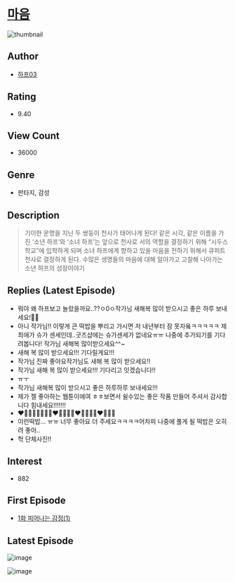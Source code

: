 # [마음](https://comic.naver.com/bestChallenge/list?titleId=797339)
![thumbnail](https://image-comic.pstatic.net/user_contents_data/challenge_comic/2023/03/06/356907/upload_3833182520076547430_480x623.jpeg)

## Author
- [하프03](https://comic.naver.com/artistTitle?id=356907)

## Rating
- 9.40

## View Count
- 36000

## Genre
- 판타지, 감성

## Description
> 기이한 운명을 지닌 두 쌍둥이 천사가 태어나게 된다! 같은 시각, 같은 이름을 가진 ‘소년 하프’와 ‘소녀 하프’는 앞으로 천사로 서의 역할을 결정하기 위해 “시두스 학교”에 입학하게 되며 소녀 하프에게 향하고 있을 마음을 전하기 위해서 큐피트 천사로 결정하게 된다. 수많은 생명들의 마음에 대해 알아가고 고찰해 나아가는 소년 하프의 성장이야기

## Replies (Latest Episode)
- 뭐야 왜 하프보고 놀랐을까요..??ㅇ0ㅇ작가님 새해복 많이 받으시고 좋은 하루 보내세요!🙇‍♀️
- 아니 작가님!! 이렇게 큰 떡밥을 뿌리고 가시면 저 내년부터 잠 못자욬ㅋㅋㅋㅋㅋ 제 최애가 슈가 센세인데..굿즈샵에는 슈가센세가 없네요ㅠㅠ 나중에 추가되기를 기다려봅니다! 작가님 새해복 많이받으세요^^~
- 새해 복 많이 받으세요!!! 기다릴게요!!!
- 작가님 진짜 좋아요작가님도 새해 복 많이 받으세요!!
- 작가님 새해 복 많이 받으세요!!! 기다리고 잇겠습니다!!
- ㅠㅜ
- 작가님 새해복 많이 받으시고 좋은 하루하루 보내세요!!!
- 제가 젤 좋아하는 웹툰이에여 ㅎㅎ보면서 쉴수있는 좋은 작품 만들어 주셔서 감사합니다 힘내세요!!!!!!!
- ❤️💛🧡💚💜💙🧡💙❤️💚💛💙💛❤️💙💛🤍🖤❤️💚💛💜
- 이런떡밥... ㅠㅠ 너무 좋아요 더 주세요ㅋㅋㅋㅋ어차피 나중에 풀게 될 떡밥은 오히려 좋아..
- 헉 단체사진!!

## Interest
- 882

## First Episode
- [1화 피어나는 감정(1)](https://comic.naver.com/bestChallenge/detail?titleId=797339&no=1)

## Latest Episode
![image](https://image-comic.pstatic.net/user_contents_data/challenge_comic/2022/12/31/356907/upload_3977577210880210744.jpeg)

![image](https://image-comic.pstatic.net/user_contents_data/challenge_comic/2022/12/31/356907/upload_3486687956791735905.jpeg)
